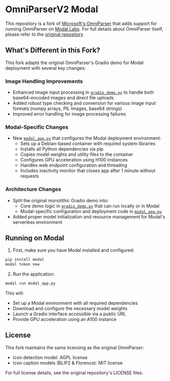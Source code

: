 # OmniParserV2 Modal

This repository is a fork of [Microsoft's OmniParser](https://github.com/microsoft/OmniParser) that adds support for running OmniParser on [Modal Labs](https://modal.com/). For full details about OmniParser itself, please refer to the [original repository](https://github.com/microsoft/OmniParser).

## What's Different in this Fork?

This fork adapts the original OmniParser's Gradio demo for Modal deployment with several key changes:

### Image Handling Improvements
- Enhanced image input processing in [`gradio_demo.py`](gradio_demo.py) to handle both base64-encoded images and direct file uploads
- Added robust type checking and conversion for various image input formats (numpy arrays, PIL Images, base64 strings)
- Improved error handling for image processing failures

### Modal-Specific Changes
- New [`modal_app.py`](modal_app.py) that configures the Modal deployment environment:
  - Sets up a Debian-based container with required system libraries
  - Installs all Python dependencies via pip
  - Copies model weights and utility files to the container
  - Configures GPU acceleration using H100 instances
  - Handles web endpoint configuration and threading
  - Includes inactivity monitor that closes app after 1 minute without requests

### Architecture Changes
- Split the original monolithic Gradio demo into:
  - Core demo logic in [`gradio_demo.py`](gradio_demo.py) that can run locally or in Modal
  - Modal-specific configuration and deployment code in [`modal_app.py`](modal_app.py)
- Added proper model initialization and resource management for Modal's serverless environment

## Running on Modal

1. First, make sure you have Modal installed and configured:

```bash
pip install modal
modal token new
```

2. Run the application:

```bash
modal run modal_app.py
```

This will:

- Set up a Modal environment with all required dependencies
- Download and configure the necessary model weights
- Launch a Gradio interface accessible via a public URL
- Provide GPU acceleration using an A100 instance

## License

This fork maintains the same licensing as the original OmniParser:

- Icon detection model: AGPL license
- Icon caption models (BLIP2 & Florence): MIT license

For full license details, see the original repository's LICENSE files.

